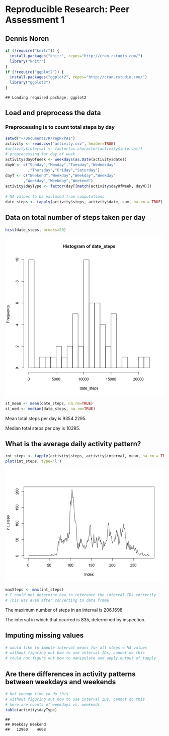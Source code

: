 # Reproducible Research: Peer Assessment 1
## Dennis Noren


```r
if (!require("knitr")) {
  install.packages("knitr", repos="http://cran.rstudio.com/") 
  library("knitr")
}
if (!require("ggplot2")) {
  install.packages("ggplot2", repos="http://cran.rstudio.com/") 
  library("ggplot2")
}
```

```
## Loading required package: ggplot2
```

## Load and preprocess the data
### Preprocessing is to count total steps by day

```r
setwd("~/Documents/R/repR/PA1")
activity <- read.csv("activity.csv", header=TRUE)
#activity$interval <- factor(as.character(activity$interval))
# preprocessing for day of week
activity$dayOfWeek <- weekdays(as.Date(activity$date))
dayW <- c("Sunday","Monday","Tuesday","Wednesday"
          ,"Thursday","Friday","Saturday")
dayT <- c("Weekend","Weekday","Weekday","Weekday"
        ,"Weekday","Weekday","Weekend")
activity$dayType <- factor(dayT[match(activity$dayOfWeek, dayW)])

# NA values to be exclused from computations
date_steps <- tapply(activity$steps, activity$date, sum, na.rm = TRUE)
```

## Data on total number of steps taken per day

```r
hist(date_steps, breaks=20)
```

![plot of chunk dailyAggregates](figure/dailyAggregates.png) 

```r
st_mean <- mean(date_steps, na.rm=TRUE)
st_med <- median(date_steps, na.rm=TRUE)
```

Mean total steps per day is 9354.2295.

Median total steps per day is 10395.

## What is the average daily activity pattern?

```r
int_steps <- tapply(activity$steps, activity$interval, mean, na.rm = TRUE)
plot(int_steps, type='l')
```

![plot of chunk stepPlot](figure/stepPlot.png) 

```r
maxSteps <- max(int_steps)
# I could not determine how to reference the interval IDs correctly
# This was even after converting to data frame
```
The maximum number of steps in an interval is 206.1698

The interval in which that ocurred is 835, determined by inspection.

## Imputing missing values

```r
# would like to impute interval means for all steps = NA values
# without figuring out how to use interval IDs, cannot do this
# could not figure out how to manipulate and apply output of tapply
```
## Are there differences in activity patterns between weekdays and weekends

```r
# Not enough time to do this
# without figuring out how to use interval IDs, cannot do this
# here are counts of weekdays vs. weekends
table(activity$dayType)
```

```
## 
## Weekday Weekend 
##   12960    4608
```
